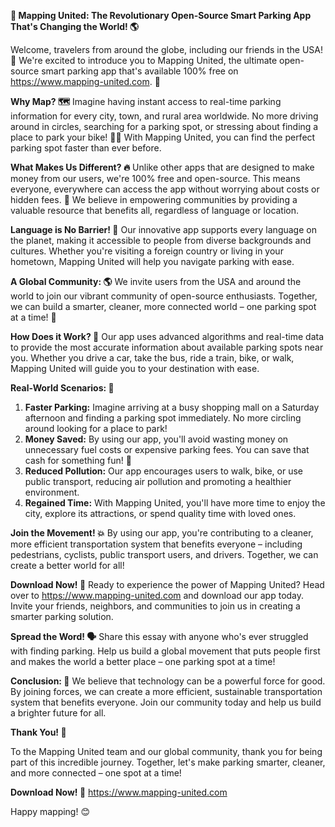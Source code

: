 **🚀 Mapping United: The Revolutionary Open-Source Smart Parking App That's Changing the World! 🌎**

Welcome, travelers from around the globe, including our friends in the USA! 👋 We're excited to introduce you to Mapping United, the ultimate open-source smart parking app that's available 100% free on https://www.mapping-united.com. 🤩

**Why Map? 🗺️**
Imagine having instant access to real-time parking information for every city, town, and rural area worldwide. No more driving around in circles, searching for a parking spot, or stressing about finding a place to park your bike! 🚴‍♀️ With Mapping United, you can find the perfect parking spot faster than ever before.

**What Makes Us Different? 🔥**
Unlike other apps that are designed to make money from our users, we're 100% free and open-source. This means everyone, everywhere can access the app without worrying about costs or hidden fees. 🙌 We believe in empowering communities by providing a valuable resource that benefits all, regardless of language or location.

**Language is No Barrier! 💬**
Our innovative app supports every language on the planet, making it accessible to people from diverse backgrounds and cultures. Whether you're visiting a foreign country or living in your hometown, Mapping United will help you navigate parking with ease.

**A Global Community: 🌎**
We invite users from the USA and around the world to join our vibrant community of open-source enthusiasts. Together, we can build a smarter, cleaner, more connected world – one parking spot at a time! 🚀

**How Does it Work? 🤔**
Our app uses advanced algorithms and real-time data to provide the most accurate information about available parking spots near you. Whether you drive a car, take the bus, ride a train, bike, or walk, Mapping United will guide you to your destination with ease.

**Real-World Scenarios: 🌟**

1. **Faster Parking:** Imagine arriving at a busy shopping mall on a Saturday afternoon and finding a parking spot immediately. No more circling around looking for a place to park!
2. **Money Saved:** By using our app, you'll avoid wasting money on unnecessary fuel costs or expensive parking fees. You can save that cash for something fun! 🎉
3. **Reduced Pollution:** Our app encourages users to walk, bike, or use public transport, reducing air pollution and promoting a healthier environment.
4. **Regained Time:** With Mapping United, you'll have more time to enjoy the city, explore its attractions, or spend quality time with loved ones.

**Join the Movement! 💥**
By using our app, you're contributing to a cleaner, more efficient transportation system that benefits everyone – including pedestrians, cyclists, public transport users, and drivers. Together, we can create a better world for all!

**Download Now! 📲**
Ready to experience the power of Mapping United? Head over to https://www.mapping-united.com and download our app today. Invite your friends, neighbors, and communities to join us in creating a smarter parking solution.

**Spread the Word! 🗣️**
Share this essay with anyone who's ever struggled with finding parking. Help us build a global movement that puts people first and makes the world a better place – one parking spot at a time!

**Conclusion: 💖**
We believe that technology can be a powerful force for good. By joining forces, we can create a more efficient, sustainable transportation system that benefits everyone. Join our community today and help us build a brighter future for all.

**Thank You! 🙏**

To the Mapping United team and our global community, thank you for being part of this incredible journey. Together, let's make parking smarter, cleaner, and more connected – one spot at a time!

**Download Now! 📲**
https://www.mapping-united.com

Happy mapping! 😊